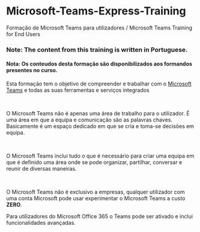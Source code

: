 # Microsoft-Teams-Express-Training
Formação de Microsoft Teams para utilizadores / Microsoft Teams Training for End Users

### Note: The content from this training is written in Portuguese.

#### Nota: Os conteudos desta formação são disponibilizados aos formandos presentes no curso.

Esta formação tem o objetivo de compreender e trabalhar com o [Microsoft Teams](https://products.office.com/pt-pt/microsoft-teams/group-chat-software) e todas as suas ferramentas e serviços integrados

<br />

O Microsoft Teams não é apenas uma área de trabalho para o utilizador. É uma área em que a equipa e comunicação são as palavras chaves. Basicamente é um espaço dedicado em que se cria e toma-se decisões em equipa.

<br />

O Microsoft Teams inclui tudo o que é necessário para criar uma equipa em que é definido uma área onde se pode organizar, partilhar, conversar e reunir de diversas maneiras.

<br />

O Microsoft Teams não é exclusivo a empresas, qualquer utilizador com uma conta Microsoft pode usar experimentar o Microsoft Teams a custo **ZERO**.

Para utilizadores do Microsoft Office 365 o Teams pode ser ativado e inclui funcionalidades avançadas.


